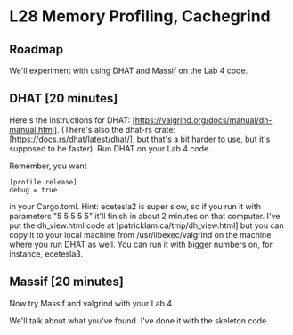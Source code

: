# L28 Memory Profiling, Cachegrind

## Roadmap
We'll experiment with using DHAT and Massif on the Lab 4 code.

## DHAT [20 minutes]

Here's the instructions for DHAT: [https://valgrind.org/docs/manual/dh-manual.html]. (There's also the dhat-rs crate: [https://docs.rs/dhat/latest/dhat/], but that's a bit harder to use, but it's supposed to be faster). Run DHAT on your Lab 4 code.

Remember, you want

```
[profile.release]
debug = true
```

in your Cargo.toml. Hint: ecetesla2 is super slow, so if you run it with parameters "5 5 5 5 5" it'll finish in about 2 minutes on that computer. I've put the dh_view.html code at [patricklam.ca/tmp/dh_view.html] but you can copy it to your local machine from /usr/libexec/valgrind on the machine where you run DHAT as well. You can run it with bigger numbers on, for instance, ecetesla3.

## Massif [20 minutes]

Now try Massif and valgrind with your Lab 4.

We'll talk about what you've found. I've done it with the skeleton code.

